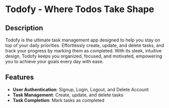 # Todofy - Where Todos Take Shape

## Description

Todofy is the ultimate task management app designed to help you stay on top of your daily priorities. Effortlessly create, update, and delete tasks, and track your progress by marking them as completed. With its sleek, intuitive design, Todofy keeps you organized, focused, and motivated, empowering you to achieve your goals every day with ease.

## Features

- **User Authentication**: Signup, Login, Logout, and Delete Account
- **Task Management**: Create, update, and delete tasks
- **Task Completion**: Mark tasks as completed

